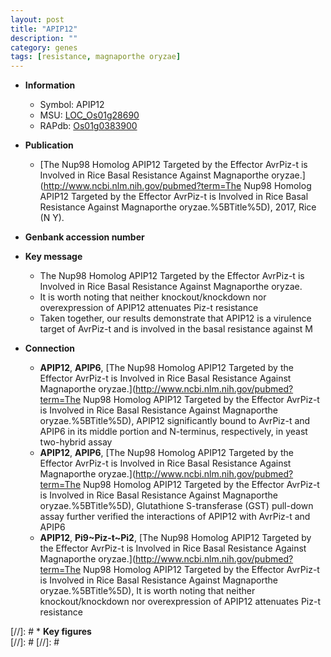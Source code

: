 ```yaml
---
layout: post
title: "APIP12"
description: ""
category: genes
tags: [resistance, magnaporthe oryzae]
---
```


* **Information**  
    + Symbol: APIP12  
    + MSU: [LOC_Os01g28690](http://rice.plantbiology.msu.edu/cgi-bin/ORF_infopage.cgi?orf=LOC_Os01g28690)  
    + RAPdb: [Os01g0383900](http://rapdb.dna.affrc.go.jp/viewer/gbrowse_details/irgsp1?name=Os01g0383900)  

* **Publication**  
    + [The Nup98 Homolog APIP12 Targeted by the Effector AvrPiz-t is Involved in Rice Basal Resistance Against Magnaporthe oryzae.](http://www.ncbi.nlm.nih.gov/pubmed?term=The Nup98 Homolog APIP12 Targeted by the Effector AvrPiz-t is Involved in Rice Basal Resistance Against Magnaporthe oryzae.%5BTitle%5D), 2017, Rice (N Y).

* **Genbank accession number**  

* **Key message**  
    + The Nup98 Homolog APIP12 Targeted by the Effector AvrPiz-t is Involved in Rice Basal Resistance Against Magnaporthe oryzae.
    + It is worth noting that neither knockout/knockdown nor overexpression of APIP12 attenuates Piz-t resistance
    + Taken together, our results demonstrate that APIP12 is a virulence target of AvrPiz-t and is involved in the basal resistance against M

* **Connection**  
    + __APIP12__, __APIP6__, [The Nup98 Homolog APIP12 Targeted by the Effector AvrPiz-t is Involved in Rice Basal Resistance Against Magnaporthe oryzae.](http://www.ncbi.nlm.nih.gov/pubmed?term=The Nup98 Homolog APIP12 Targeted by the Effector AvrPiz-t is Involved in Rice Basal Resistance Against Magnaporthe oryzae.%5BTitle%5D), APIP12 significantly bound to AvrPiz-t and APIP6 in its middle portion and N-terminus, respectively, in yeast two-hybrid assay
    + __APIP12__, __APIP6__, [The Nup98 Homolog APIP12 Targeted by the Effector AvrPiz-t is Involved in Rice Basal Resistance Against Magnaporthe oryzae.](http://www.ncbi.nlm.nih.gov/pubmed?term=The Nup98 Homolog APIP12 Targeted by the Effector AvrPiz-t is Involved in Rice Basal Resistance Against Magnaporthe oryzae.%5BTitle%5D), Glutathione S-transferase (GST) pull-down assay further verified the interactions of APIP12 with AvrPiz-t and APIP6
    + __APIP12__, __Pi9~Piz-t~Pi2__, [The Nup98 Homolog APIP12 Targeted by the Effector AvrPiz-t is Involved in Rice Basal Resistance Against Magnaporthe oryzae.](http://www.ncbi.nlm.nih.gov/pubmed?term=The Nup98 Homolog APIP12 Targeted by the Effector AvrPiz-t is Involved in Rice Basal Resistance Against Magnaporthe oryzae.%5BTitle%5D), It is worth noting that neither knockout/knockdown nor overexpression of APIP12 attenuates Piz-t resistance

[//]: # * **Key figures**  
[//]: # 
[//]: # 
